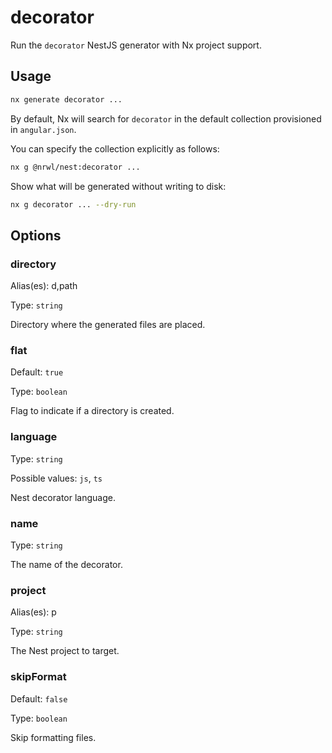 # decorator

Run the `decorator` NestJS generator with Nx project support.

## Usage

```bash
nx generate decorator ...
```

By default, Nx will search for `decorator` in the default collection provisioned in `angular.json`.

You can specify the collection explicitly as follows:

```bash
nx g @nrwl/nest:decorator ...
```

Show what will be generated without writing to disk:

```bash
nx g decorator ... --dry-run
```

## Options

### directory

Alias(es): d,path

Type: `string`

Directory where the generated files are placed.

### flat

Default: `true`

Type: `boolean`

Flag to indicate if a directory is created.

### language

Type: `string`

Possible values: `js`, `ts`

Nest decorator language.

### name

Type: `string`

The name of the decorator.

### project

Alias(es): p

Type: `string`

The Nest project to target.

### skipFormat

Default: `false`

Type: `boolean`

Skip formatting files.
